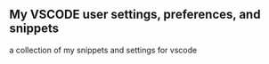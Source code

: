 ## My VSCODE user settings, preferences, and snippets
a collection of my snippets and settings for vscode
